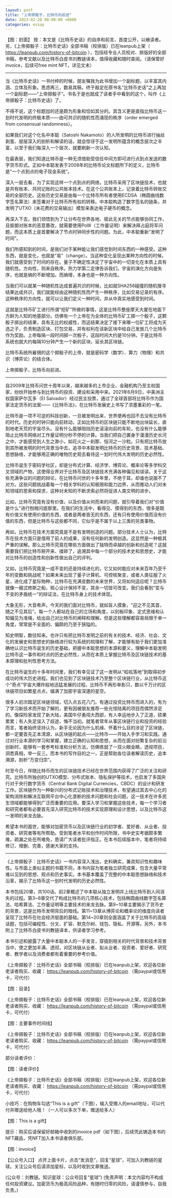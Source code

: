 ```yaml
---
layout: post
title: "上帝掷骰子，比特币向前进"
date: 2023-02-28 08:00:00 +0800
categories: essay
---
```


【图：封面】
按：本文是《比特币史话》的自序和前言，首度公开，以飨读者。
另，《上帝掷骰子：比特币史话》全部书稿（校排版）已在leanpub上架（ https://leanpub.com/history-of-bitcoin ），包括经专业人员校对、排版好的全部书稿，参考文献以及比特币白皮书刘教链译本，值得收藏和随时查阅。（请保管好invoice，后续可free mint NFT，详见文末）

* * *

当《比特币史话》一书付梓的时候，朋友嘱我为此书增加一个副标题，以丰富其内涵、立体及形象。思虑再三，数易其稿，终于敲定在原书名“比特币史话”之上再加一个副标题——“上帝掷骰子”。书名于是也就成了读者手中看到的这个，叫作《上帝掷骰子：比特币史话》了。

不得不说，这个标题加的还是颇为形象和恰如其分的。其含义更是直指比特币这一划时代发明的终极本质——由可共识的随机性而涌现的秩序（order emerged from consensual randomness）。

如果我们对这个化名中本聪（Satoshi Nakamoto）的人所发明的比特币进行抽丝剥茧、层层深入的剖析和解读的话，就会惊讶于这一发明所蕴含的概念层次之丰富，以至于我们每深入一个层次，就要刷新一次认知。

在最表层，我们知道比特币是一种无须借助受信任中间方即可进行点到点发送的数字货币形式。正如中本聪发表于2008年的比特币论文标题所下的定义，比特币是“一个点到点的电子现金系统”。

深入一层去看，为了实现这样一个点到点的网络，比特币采用了区块链技术，也就是共有账本、共同记账的公共账本技术。在这个公共账本上，记录着比特币转账交易的全部历史。这些历史交易是由每一个比特币所有者使用ECDSA（椭圆曲线数字签名算法）来签署对于比特币所有权的转移。中本聪构造了数字签名的链条，并发明了UTXO（未花费的交易输出）模型来表达电子硬币的概念。

再深入下去，我们领悟到为了让分布在世界各地、彼此无关的节点能够协同工作，且抵御对账本的恶意篡改，就需要使用PoW（工作量证明）来解决拜占庭将军问题，而这本质上是首要解决了节点时钟同步性的问题。为此，中本聪重新“发明了时间”。

我们所感知到的时间，是我们对于某种能让我们感觉到时间东西的一种感受。这种东西，就是变化，也就是“易”（change）。当这种变化呈现出某种方向性的时候，我们就感受到了时间的存在。量子不确定性决定了宇宙中的一切变化在本质上具有随机性。方向性，则来自秩序。热力学第二定律告诉我们，宇宙的演化方向是失序，也就是熵的不断增加。而熵增，本身也是一种方向性。

当我们可以就某一种随机性达成普遍共识的时候，比如就SHA256碰撞的随机搜寻结果达成共识，我们就能经由这种随机性而产生一种秩序，比如交易记录的有序。这种秩序的方向性，就可以让我们定义一种时间，并从中真实地感受到时间。

这就是比特币矿工进行所谓“挖矿”所做的事情，这是比特币整座摩天大厦在地面下方鲜为人知的地基部分。仿佛有一个上帝在为全体的比特币矿工掷一个骰子，这颗骰子掷出的结果，具有无比的权威性，而这结果决定了接下来哪一位矿工将成为天选之子，负责制造区块、打包交易，并有权利在该新区块中给自己发放几个比特币作为奖励。上帝每隔一段时间掷一次骰子，这段时间大约是10分钟。于是比特币系统也就大约每隔10分钟产生一个新的区块，延长其区块链。

比特币系统所雇佣的这个掷骰子的上帝，就是密码学（数学）、算力（物理）和共识（博弈论）的结合体。

上帝掷骰子，比特币向前进。

* * *

自2009年比特币问世十周年以来，越来越多的上市企业、金融机构乃至主权国家，纷纷开始参与到比特币的投资、建设和采用中来。2021年6月9日，中美洲主权国家萨尔瓦多（El Salvador）经过民主投票，通过了全球首部将比特币作为国家法定货币的法案——《比特币法》，在比特币发展史上书写了浓墨重彩的一笔。

比特币是一项不可逆的科技创新，一旦被发明出来，世界便再也回不去没有比特币的时代。历史的时钟只能向前转动，正如比特币的区块链只能不断地出块延长，直到地老天荒的宇宙尽头。没有什么能够阻挡历史滚滚向前的车轮，也没有什么能够阻止比特币网络对工作量证明分秒不停的计算。当我们把自己置身于漫漫历史长河之中，才能感受到人生之渺小，如花火之一刹那、恒河之一沙粒。只有把比特币放到其所被发明的时代背景当中去，追寻中本聪发明比特币的历史背景、技术基础、思想脉络，才能够用正确的唯物历史观去看待这一划时代伟大发明的历史必然性。

比特币诞生于密码学社区，却是分布式计算、经济学、博弈论、概率论等多学科交叉领域的产物，这使得业界对于比特币及区块链技术充满各种偏见和误读。关于这些充满争议的问题的辩论，在比特币问世的十多年里，不绝于耳，却谁也说服不了对方。这些问题挑战着每一个相关学科的认知极限和能力边界，从而推动人们对未知领域的思索和探求，这种对未知的不断求索必然将促进人类文明的进步。

比如，比特币究竟有没有价值，以及价值从何而来的问题，就引导着我们对“价值是什么”进行刨根问底那里。在我们的生活中，看得见、摸得到的东西，很多是既有价值又有使用价值的东西，或者是两者皆无的东西，还有只有使用价值而没有价值的东西，但是比特币与这些都不同，它似乎是不属于以上三类的另类事物。

再如，比特币在技术方面究竟是不是有发明创造的问题。部分技术人士认为，比特币在技术方面只是借用了前人的成果，没有任何新的发明创造。这显然是一种极其严重的误解。那么比特币究竟在哪些方面做出了独特而卓越的创新和创造呢？这就需要我们把比特币掰开来、揉碎了，追溯其中每一个部分的技术史和思想史，才能对比特币的创造性和创新性做出自己的评判。

又如，比特币究竟是一成不变的还是持续进化的，它又如何能应对未来百年乃至千年的变数和挑战呢？如果未来出现了量子计算机、可控核聚变，或者人类征服了火星，进化成了星际物种，比特币在充满变数的未来世界，又将如何适应呢？比特币就像一艘忒修斯之船，核心设计保持不变，其余一切皆可改变。我们会看到“变与不变的矛盾统一”的辩证法，在比特币身上的技术体现。

大象无形，大音希声。今天的我们面对比特币，就如盲人摸象，“迎之不见其首，随之不见其后”。每一个人都站在自己的立场和角度，以刻板印象、定式思维和认知偏见为准绳，给出自己对比特币的阐释和理解。但是这些理解都容易局限于单一角度，常常是不全面的、偏颇的乃至于狭隘的。

知史明智，数往知来。也许只有把比特币发明之前的有关的技术、经济、社会、文化的发展史和思想史的脉络进行较为系统的梳理和了解，才能够有助于我们更加准确地认识比特币诞生的历史基础，把握中本聪思想的本源和要义，理解中本聪发明比特币这一事件和时点的历史必然性，从而在本质上掌握比特币及区块链技术的基本原理和批判性思考方法。

在比特币诞生的十多年时间里，我们有幸见证了这一发明从“呱呱落地”到取得初步成功的伟大历史进程。我们也见到了区块链技术乃至整个区块链行业，从比特币这个“奇点”宇宙大爆炸般地迅猛发展的过程。比特币不再形单影只，数以千万计的区块链项目如繁星点点，缀满了加密宇宙深邃的星空。

很多人初次踏足区块链领域，切入点五花八门。有通过投资比特币而进入的，有为了学习新技术而开始了解的，更有因被朋友推荐一些光怪陆离的项目而偶然涉足的。像探险家发现了新大陆，美国牛仔勇闯大西部，有人幸运地步入了正道，硕果累累；有人失足误入了歧途，悔不当初。就笔者常年从事区块链行业和投资的经验而言，笔者始终坚持认为，新手无论因为什么机缘、怀着什么目的涉足了区块链，都一定要首先正本清源，从区块链的起点——比特币——开始入手学习和实践。通过对行业本源的学习和掌握，建立正确的认知和思想，从而在面对纷繁复杂的前沿创新时，能够有一套参考标准和分析方法，仿佛练就了一双火眼金睛，透视项目，洞悉真相，举一反三。而本书的写作目的之一，正是帮助各位读者解读历史，追本溯源，剖析“万变归宗”。

时至今日，伴随比特币而生的区块链技术已经在世界范围内获得了广泛的关注和研究。比特币所独创的UTXO模型、分布式账本、隐私保护等技术，也启发了多国央行对于央行数字货币（Central Bank Digital Currencies，CBDC）的设计和研发工作。区块链作为一种新兴的分布式记账技术和治理技术，有望通过其去中心化的架构消除和解决互联网平台中心化垄断的技术问题和社会问题，这一技术在许多民生领域都能够得到广泛而重要的应用。要深入学习和掌握这些技术，每一个学习者和研究者都有必要首先深入研究比特币的技术实现原理和设计思想，以及比特币这一发明的来龙去脉。

希望本书的面世，能够对加密货币以及区块链行业的初学者、爱好者、从业者、投资者、研究者等有所帮助。受到笔者水平和创作时间所限，书中史实考据颇多繁难，疏漏之处在所难免，恳请广大读者批评指正。在本书后续版本中，笔者将持续修订、增删、完善，感谢大家的支持。

* * *

《上帝掷骰子：比特币史话》一书内容深入浅出，史料确实，兼具知识性和趣味性。与市面上类似主题的书籍不同，本书内容为笔者独立研究成果，包含大量平常难以见到的思想、观点和历史事实。本书基本覆盖了完整的中本聪思想脉络和技术沿革，揭示了比特币这一划时代发明的历史必然性。

本书包括20章，共100话。前2章概述了中本聪从独立发明并上线比特币到人间消失的过程。第3~8章交代了构成比特币的几项核心技术，包括椭圆曲线数字签名算法、哈希算法、工作量证明等主要技术的来龙去脉。第9~10章主要揭示了货币史的背景，这是比特币发明背后的暗线。第11~13章从博弈论和概率论的维度向读者呈现了比特币在社会经济层面的基础。第14~20章则全面涵盖了关于比特币的高级话题，包括可编程性、分叉、扩容、默克尔树、钱包、隐私、开源等。另外，本书附上了比特币白皮书刘教链译本，供读者学习参考。

本书引述和披露了大量中本聪本人的一手发言，穿插到相关的时代背景和技术背景当中，使之更加丰满、透彻，对区块链从业者、拟从业者、投资者、爱好者、研究者、教学者以及消费者都有着重要的参考价值。

《上帝掷骰子：比特币史话》全部书稿（校排版）已在leanpub上架，欢迎各位新老读者购买、收藏： https://leanpub.com/history-of-bitcoin （需paypal或信用卡，可代付）

【图：目录】

《上帝掷骰子：比特币史话》全部书稿（校排版）已在leanpub上架，欢迎各位新老读者购买、收藏： https://leanpub.com/history-of-bitcoin （需paypal或信用卡，可代付）

【图：主要事件时间线】

《上帝掷骰子：比特币史话》全部书稿（校排版）已在leanpub上架，欢迎各位新老读者购买、收藏： https://leanpub.com/history-of-bitcoin （需paypal或信用卡，可代付）

部分读者评价：

【图：读者评价】

《上帝掷骰子：比特币史话》全部书稿（校排版）已在leanpub上架，欢迎各位新老读者购买、收藏： https://leanpub.com/history-of-bitcoin （需paypal或信用卡，可代付）

小技巧：在购物车勾选“This is a gift”（下图），输入受赠人的email地址，可以代付并赠送给他人哦！（一人可以多次下单，赠送给多人）

【图：This is a gift】

提示：购买后请保留好邮箱中收到的invoice pdf（如下图），后续凭此铸造本书的NFT藏品，凭NFT加入本书读者俱乐部。

【图：invoice】

【公众号入口】
点开上面卡片，点击“发消息”，回复“星球”，可加入刘教链的星球。关注公众号后请添加星标，以及时收到文章推送。

(公众号：刘教链。知识星球：公众号回复“星球”)
(免责声明：本文内容均不构成任何投资建议。加密货币为极高风险品种，有随时归零的风险，请谨慎参与，自我负责。)
